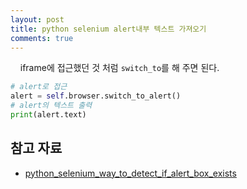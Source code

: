 ```yaml
---
layout: post
title: python selenium alert내부 텍스트 가져오기
comments: true
---
```

&nbsp;&nbsp;&nbsp; iframe에 접근했던 것 처럼 `switch_to`를 해 주면 된다.

``` python
# alert로 접근
alert = self.browser.switch_to_alert()
# alert의 텍스트 출력
print(alert.text)
```

## **참고 자료**
* [python_selenium_way_to_detect_if_alert_box_exists](https://www.reddit.com/r/selenium/comments/2uopot/python_selenium_way_to_detect_if_alert_box_exists/)
